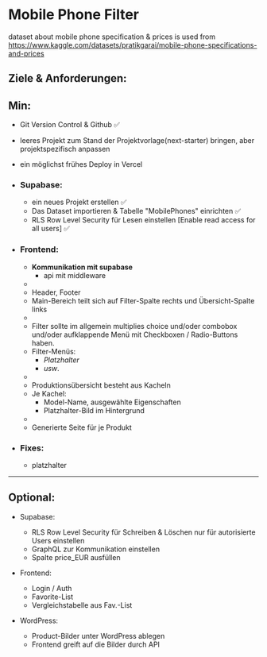 # Mobile Phone Filter

dataset about mobile phone specification & prices is used from https://www.kaggle.com/datasets/pratikgarai/mobile-phone-specifications-and-prices

## Ziele & Anforderungen:

## Min:

- Git Version Control & Github ✅
- leeres Projekt zum Stand der Projektvorlage(next-starter) bringen, aber projektspezifisch anpassen
- ein möglichst frühes Deploy in Vercel

- ### Supabase:

  - ein neues Projekt erstellen ✅
  - Das Dataset importieren & Tabelle "MobilePhones" einrichten ✅
  - RLS Row Level Security für Lesen einstellen [Enable read access for all users] ✅

- ### Frontend:

  - **Kommunikation mit supabase**
    - api mit middleware
  -
  - Header, Footer
  - Main-Bereich teilt sich auf Filter-Spalte rechts und Übersicht-Spalte links
  -
  - Filter sollte im allgemein multiplies choice und/oder combobox und/oder aufklappende Menü mit Checkboxen / Radio-Buttons haben.
  - Filter-Menüs:
    - _Platzhalter_
    - _usw_.
  -
  - Produktionsübersicht besteht aus Kacheln
  - Je Kachel:
    - Model-Name, ausgewählte Eigenschaften
    - Platzhalter-Bild im Hintergrund
  -
  - Generierte Seite für je Produkt

- ### **Fixes**:
  - platzhalter

---

## Optional:

- Supabase:

  - RLS Row Level Security für Schreiben & Löschen nur für autorisierte Users einstellen
  - GraphQL zur Kommunikation einstellen
  - Spalte price_EUR ausfüllen

- Frontend:

  - Login / Auth
  - Favorite-List
  - Vergleichstabelle aus Fav.-List

- WordPress:
  - Product-Bilder unter WordPress ablegen
  - Frontend greift auf die Bilder durch API

